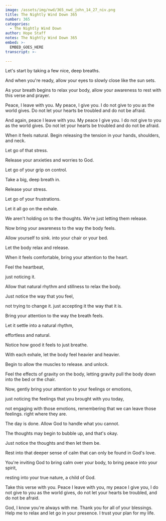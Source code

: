 ```yaml
---
image: /assets/img/nwd/365_nwd_john_14_27_niv.png
title: The Nightly Wind Down 365
number: 365
categories:
  - The Nightly Wind Down
author: Hope Staff
notes: The Nightly Wind Down 365
embed: >-
  EMBED_GOES_HERE
transcript: >-
  
---
```

Let's start by taking a few nice, deep breaths.

And when you're ready, allow your eyes to slowly close like the sun sets.

As your breath begins to relax your body, allow your awareness to rest with this verse and prayer.

Peace, I leave with you. My peace, I give you. I do not give to you as the world gives. Do not let your hearts be troubled and do not be afraid.

And again, peace I leave with you. My peace I give you. I do not give to you as the world gives. Do not let your hearts be troubled and do not be afraid.

When it feels natural. Begin releasing the tension in your hands, shoulders, and neck.

Let go of that stress.

Release your anxieties and worries to God.

Let go of your grip on control.

Take a big, deep breath in.

Release your stress.

Let go of your frustrations.

Let it all go on the exhale.

We aren't holding on to the thoughts. We're just letting them release.

Now bring your awareness to the way the body feels.

Allow yourself to sink. into your chair or your bed.

Let the body relax and release.

When it feels comfortable, bring your attention to the heart.

Feel the heartbeat,

just noticing it.

Allow that natural rhythm and stillness to relax the body.

Just notice the way that you feel,

not trying to change it. just accepting it the way that it is.

Bring your attention to the way the breath feels.

Let it settle into a natural rhythm,

effortless and natural.

Notice how good it feels to just breathe.

With each exhale, let the body feel heavier and heavier.

Begin to allow the muscles to release. and unlock.

Feel the effects of gravity on the body, letting gravity pull the body down into the bed or the chair.

Now, gently bring your attention to your feelings or emotions,

just noticing the feelings that you brought with you today,

not engaging with those emotions, remembering that we can leave those feelings. right where they are.

The day is done. Allow God to handle what you cannot.

The thoughts may begin to bubble up, and that's okay.

Just notice the thoughts and then let them be.

Rest into that deeper sense of calm that can only be found in God's love.

You're inviting God to bring calm over your body, to bring peace into your spirit,

resting into your true nature, a child of God.

Take this verse with you. Peace I leave with you, my peace I give you, I do not give to you as the world gives, do not let your hearts be troubled, and do not be afraid.

God, I know you're always with me. Thank you for all of your blessings. Help me to relax and let go in your presence. I trust your plan for my life.

